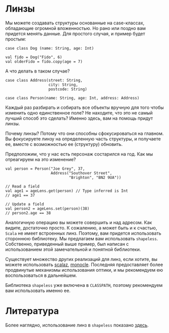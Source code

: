 Линзы
=====

Мы можете создавать структуры основанные на case-классах, обладающие
огромной вложенностью. Но рано или поздно вам придется менять данные.
Для простого случая, и пример будет простым:

    case class Dog (name: String, age: Int)

    val fido = Dog("Fido", 6)
    val olderFido = fido.copy(age = 7)

А что делать в таком случае?

    case class Address(street: String,
                       city: String,
                       postcode: String)

    case class Person(name: String, age: Int, address: Address)

Каждый раз разбирать и собирать все объекты вручную для того чтобы
изменить одно единственное поле? Не находите, что это не самый лучший
способ это сделать? Именно здесь, вам на помощь придут линзы.

Почему линзы? Потому что они способны сфокусироваться на главном. Вы
фокусируете линзу на определенную часть структуры, и получаете ее,
вместе с возможностью ее (структуру) обновить.

Предположим, что у нас есть  персонаж состарился на год. Как мы
отреагируем на это изменение?

    val person = Person("Joe Grey", 37,
                        Address("Southover Street",
                                "Brighton", "BN2 9UA"))

    // Read a field
    val age1 = ageLens.get(person) // Type inferred is Int
    // age1 == 37

    // Update a field
    val person2 = ageLens.set(person)(38)
    // person2.age == 38

Аналогичную операцию вы можете совершить и над адресом. Как видите,
достаточно просто. К сожалению, а может быть и к счастью, `Scala` не
имеет встроенных линз. Поэтому, вам придется использовать стороннюю
библиотеку. Мы предлагаем вам использовать `shapeless`. Собственно,
приведенный выше пример, был написан с использованием этой замечательной
и понятной библиотеки.

Существует множество других реализаций для линз, если хотите, вы можете
использовать [scalaz][scalazl], [monocle][monocle]. Последняя предоставляет
более продвинутые механизмы использования оптики, и мы рекомендуем ею
воспользоваться в дальнейшем.

Библиотека `shapeless` уже включена в `CLASSPATH`, поэтому рекомендуем
вам использовать именно ее.

Литература
==========
Более наглядно, использование линз в `shapeless` показано [здесь][lenses-smpl].

[lenses-smpl]: https://github.com/milessabin/shapeless/blob/master/examples/src/main/scala/shapeless/examples/lenses.scala
[scalazl]:  http://eed3si9n.com/learning-scalaz/Lens.html
[monocle]: https://github.com/julien-truffaut/Monocle

